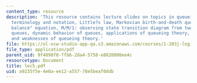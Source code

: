 ```yaml
---
content_type: resource
description: 'This resource contains lecture slides on topics in queueing systems,
  terminology and notation, Little?s law, Markovian birth-and-death queues, the "state
  balance" equation, M/M/1: observing state transition diagram from two points, priority
  queues, dynamic behavior of queues, applications of queueing theory, and strengths
  and weaknesses of queueing theory.'
file: https://ol-ocw-studio-app-qa.s3.amazonaws.com/courses/1-203j-logistical-and-transportation-planning-methods-fall-2006/a9235f5e4e0aee12a55778e5beaf0ddb_lec5.pdf
file_type: application/pdf
parent_uid: 9f4898f8-ffb6-2da4-5758-e8820800ee4c
resourcetype: Document
title: lec5.pdf
uid: a9235f5e-4e0a-ee12-a557-78e5beaf0ddb
---
```


